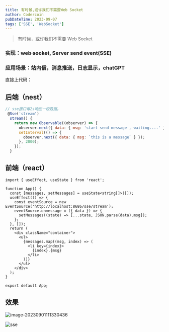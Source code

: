 ```yaml
---
title: 有时候,或许我们不需要Web Socket
author: Codercoin
pubDateTime: 2023-09-07
tags: ['SSE', 'WebSocket']
---
```


> 有时候，或许我们不需要 Web Socket

### 实现：~~web socket~~, Server send event(SSE)

### 应用场景：站内信，消息推送，日志显示，chatGPT

直接上代码：

## 后端（nest）

```javascript
// sse接口每2s响应一段数据。
 @Sse('stream')
  stream() {
    return new Observable((observer) => {
      observer.next({ data: { msg: 'start send message , waiting....' } });
      setInterval(() => {
        observer.next({ data: { msg: `this is a message` } });
      }, 2000);
    });
  }
```

## 前端（react）

```tsx
import { useEffect, useState } from 'react';

function App() {
  const [messages, setMessages] = useState<string[]>([]);
  useEffect(() => {
    const eventSource = new EventSource('http://localhost:8686/sse/stream');
    eventSource.onmessage = ({ data }) => {
      setMessages((state) => [...state, JSON.parse(data).msg]);
    };
  }, []);
  return (
    <div className="container">
      <ul>
        {messages.map((msg, index) => (
          <li key={index}>
            {index}.{msg}
          </li>
        ))}
      </ul>
    </div>
  );
}

export default App;
```

## 效果

![image-20230901111330436](https://github.com/codercoin98/frontend-notebook/assets/55039022/76953407-531e-43ef-81ab-27b18438ac81)

![sse](https://github.com/codercoin98/frontend-notebook/assets/55039022/4177328c-e19d-4e11-9145-46658a108edd)
